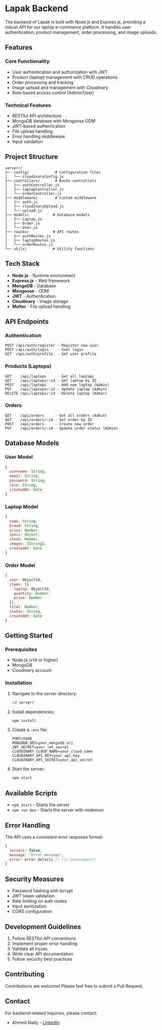 # Lapak Backend

The backend of Lapak is built with Node.js and Express.js, providing a robust API for our laptop e-commerce platform. It handles user authentication, product management, order processing, and image uploads.

## Features

### Core Functionality
- User authentication and authorization with JWT
- Product (laptop) management with CRUD operations
- Order processing and tracking
- Image upload and management with Cloudinary
- Role-based access control (Admin/User)

### Technical Features
- RESTful API architecture
- MongoDB database with Mongoose ODM
- JWT-based authentication
- File upload handling
- Error handling middleware
- Input validation

## Project Structure
```
serverr/
├── config/            # Configuration files
│   └── cloudinaryConfig.js
├── controllers/       # Route controllers
│   ├── authController.js
│   ├── laptopController.js
│   └── orderController.js
├── middleware/        # Custom middleware
│   ├── auth.js
│   ├── cloudinaryUpload.js
│   └── upload.js
├── models/           # Database models
│   ├── Laptop.js
│   ├── Order.js
│   └── User.js
├── routes/           # API routes
│   ├── authRoutes.js
│   ├── laptopRoutes.js
│   └── orderRoutes.js
└── utils/            # Utility functions
```

## Tech Stack
- **Node.js** - Runtime environment
- **Express.js** - Web framework
- **MongoDB** - Database
- **Mongoose** - ODM
- **JWT** - Authentication
- **Cloudinary** - Image storage
- **Multer** - File upload handling

## API Endpoints

### Authentication
```
POST /api/auth/register - Register new user
POST /api/auth/login    - User login
GET  /api/auth/profile  - Get user profile
```

### Products (Laptops)
```
GET    /api/laptops     - Get all laptops
GET    /api/laptops/:id - Get laptop by ID
POST   /api/laptops     - Add new laptop (Admin)
PUT    /api/laptops/:id - Update laptop (Admin)
DELETE /api/laptops/:id - Delete laptop (Admin)
```

### Orders
```
GET    /api/orders     - Get all orders (Admin)
GET    /api/orders/:id - Get order by ID
POST   /api/orders     - Create new order
PUT    /api/orders/:id - Update order status (Admin)
```

## Database Models

### User Model
```javascript
{
  username: String,
  email: String,
  password: String,
  role: String,
  createdAt: Date
}
```

### Laptop Model
```javascript
{
  name: String,
  brand: String,
  price: Number,
  specs: Object,
  stock: Number,
  images: [String],
  createdAt: Date
}
```

### Order Model
```javascript
{
  user: ObjectId,
  items: [{
    laptop: ObjectId,
    quantity: Number,
    price: Number
  }],
  total: Number,
  status: String,
  createdAt: Date
}
```

## Getting Started

### Prerequisites
- Node.js (v14 or higher)
- MongoDB
- Cloudinary account

### Installation
1. Navigate to the server directory:
   ```bash
   cd serverr
   ```
2. Install dependencies:
   ```bash
   npm install
   ```
3. Create a `.env` file:
   ```env
   PORT=5000
   MONGODB_URI=your_mongodb_uri
   JWT_SECRET=your_jwt_secret
   CLOUDINARY_CLOUD_NAME=your_cloud_name
   CLOUDINARY_API_KEY=your_api_key
   CLOUDINARY_API_SECRET=your_api_secret
   ```
4. Start the server:
   ```bash
   npm start
   ```

## Available Scripts
- `npm start` - Starts the server
- `npm run dev` - Starts the server with nodemon

## Error Handling
The API uses a consistent error response format:
```javascript
{
  success: false,
  message: "Error message",
  error: error_details // (in development)
}
```

## Security Measures
- Password hashing with bcrypt
- JWT token validation
- Rate limiting on auth routes
- Input sanitization
- CORS configuration

## Development Guidelines
1. Follow RESTful API conventions
2. Implement proper error handling
3. Validate all inputs
4. Write clear API documentation
5. Follow security best practices

## Contributing
Contributions are welcome! Please feel free to submit a Pull Request.

## Contact
For backend-related inquiries, please contact:
- Ahmed Nady - [LinkedIn](https://linkedin.com/in/ahmed-nadyy)